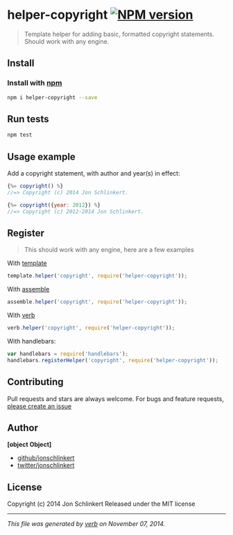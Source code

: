 # helper-copyright [![NPM version](https://badge.fury.io/js/helper-copyright.svg)](http://badge.fury.io/js/helper-copyright)

> Template helper for adding basic, formatted copyright statements. Should work with any engine.

## Install
### Install with [npm](npmjs.org)

```bash
npm i helper-copyright --save
```

## Run tests

```bash
npm test
```

## Usage example

Add a copyright statement, with author and year(s) in effect:

```js
{%= copyright() %}
//=> Copyright (c) 2014 Jon Schlinkert.

{%= copyright({year: 2012}) %}
//=> Copyright (c) 2012-2014 Jon Schlinkert.
```

## Register

> This should work with any engine, here are a few examples

With [template](https://github.com/jonschlinkert/template)

```js
template.helper('copyright', require('helper-copyright'));
```

With [assemble](https://github.com/assemble/assemble)

```js
assemble.helper('copyright', require('helper-copyright'));
```

With [verb](https://github.com/jonschlinkert/verb)

```js
verb.helper('copyright', require('helper-copyright'));
```

With handlebars:

```js
var handlebars = require('handlebars');
handlebars.registerHelper('copyright', require('helper-copyright'));
```


## Contributing
Pull requests and stars are always welcome. For bugs and feature requests, [please create an issue](https://github.com/jonschlinkert/helper-copyright/issues)

## Author

**[object Object]**

+ [github/jonschlinkert](https://github.com/jonschlinkert)
+ [twitter/jonschlinkert](http://twitter.com/jonschlinkert)

## License
Copyright (c) 2014 Jon Schlinkert
Released under the MIT license

***

_This file was generated by [verb](https://github.com/jonschlinkert/verb) on November 07, 2014._
